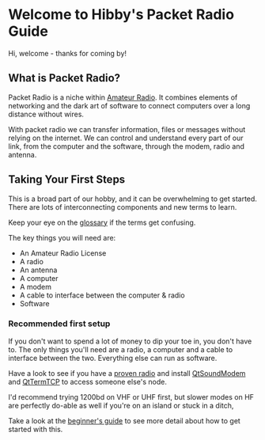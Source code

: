 # Welcome to Hibby's Packet Radio Guide

Hi, welcome - thanks for coming by!

## What is Packet Radio?

Packet Radio is a niche within [Amateur Radio](https://en.wikipedia.org/wiki/Amateur_radio). It combines elements of networking and the dark art of software to connect computers over a long distance without wires.

With packet radio we can transfer information, files or messages without relying on the internet. We can control and understand every part of our link, from the computer and the software, through the modem, radio and antenna.

## Taking Your First Steps

This is a broad part of our hobby, and it can be overwhelming to get started. There are lots of interconnecting components and new terms to learn.

Keep your eye on the [glossary](glossary.md) if the terms get confusing.

The key things you will need are:

  * An Amateur Radio License
  * A radio
  * An antenna
  * A computer
  * A modem
  * A cable to interface between the computer & radio
  * Software

### Recommended first setup

If you don't want to spend a lot of money to dip your toe in, you don't have to. The only things you'll need are a radio, a computer and a cable to interface between the two. Everything else can run as software.

Have a look to see if you have a [proven radio](equipment/radios.md) and install [QtSoundModem](modems/qtsm.md) and [QtTermTCP](clients/qtttcp.md) to access someone else's node.

I'd recommend trying 1200bd on VHF or UHF first, but slower modes on HF are perfectly do-able as well if you're on an island or stuck in a ditch,

Take a look at the [beginner's guide](beginners-guide.md) to see more detail about how to get started with this.


